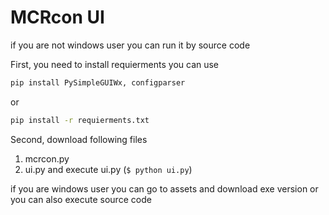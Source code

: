 # MCRcon UI

if you are not windows user
you can run it by source code

First, you need to install requierments
you can use
```bash
pip install PySimpleGUIWx, configparser
```
or
```bash
pip install -r requierments.txt
```

Second, download following files
1. mcrcon.py
2. ui.py
and execute ui.py (`$ python ui.py`)

if you are windows user
you can go to assets and download exe version
or you can also execute source code
